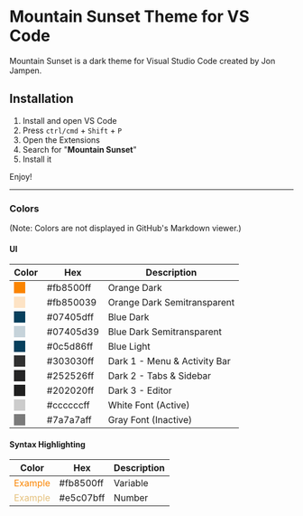 # Mountain Sunset Theme for VS Code
Mountain Sunset is a dark theme for Visual Studio Code created by Jon Jampen.

## Installation
1. Install and open VS Code
1. Press `ctrl/cmd` + `Shift` + `P`
1. Open the Extensions
1. Search for "**Mountain Sunset**"
1. Install it

Enjoy!

---
### Colors
(Note: Colors are not displayed in GitHub's Markdown viewer.)
#### UI
| Color | Hex | Description |
| ----- | --- | ----------- |
| <div style="background-color: #fb8500ff; width: 20px; height: 20px"></div> | #fb8500ff | Orange Dark |
| <div style="background-color: #fb850039; width: 20px; height: 20px"></div> | #fb850039 | Orange Dark Semitransparent |
| <div style="background-color: #07405dff; width: 20px; height: 20px"></div> | #07405dff | Blue Dark |
| <div style="background-color: #07405d39; width: 20px; height: 20px"></div> | #07405d39 | Blue Dark Semitransparent |
| <div style="background-color: #07405dff; width: 20px; height: 20px"></div> | #0c5d86ff | Blue Light |
| <div style="background-color: #303030ff; width: 20px; height: 20px"></div> | #303030ff | Dark 1 - Menu & Activity Bar |
| <div style="background-color: #252526ff; width: 20px; height: 20px"></div> | #252526ff | Dark 2 - Tabs & Sidebar |
| <div style="background-color: #202020ff; width: 20px; height: 20px"></div> | #202020ff | Dark 3 - Editor |
| <div style="background-color: #ccccccff; width: 20px; height: 20px"></div> | #ccccccff | White Font (Active) |
| <div style="background-color: #7a7a7aff; width: 20px; height: 20px"></div> | #7a7a7aff | Gray Font (Inactive) |

#### Syntax Highlighting
| Color | Hex | Description |
| ----- | --- | ----------- |
| <div style="color: #fb8500ff">Example</div> | #fb8500ff | Variable |
| <div style="color: #e5c07bff">Example</div> | #e5c07bff | Number |